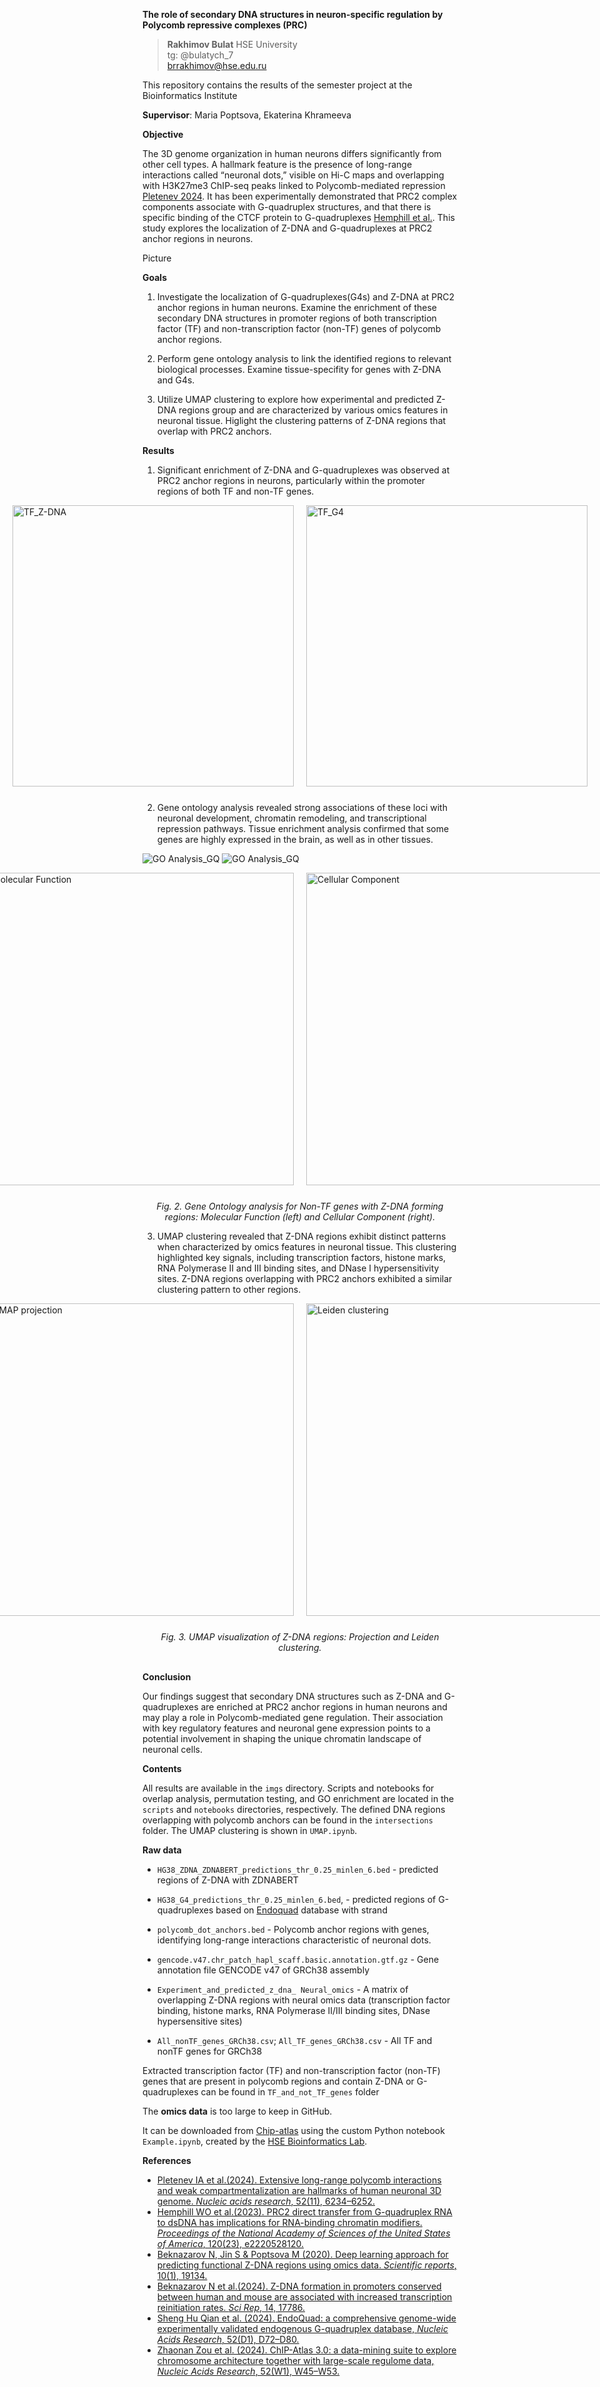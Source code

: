 **The role of secondary DNA structures in neuron-specific regulation by Polycomb repressive complexes (PRC)**
> **Rakhimov Bulat** HSE University  
> tg: @bulatych_7  
> brrakhimov@hse.edu.ru  

This repository contains the results of the semester project at the Bioinformatics Institute

**Supervisor**: Maria Poptsova, Ekaterina Khrameeva

**Objective**

The 3D genome organization in human neurons differs significantly from other cell types. A hallmark feature is the presence of long-range interactions called “neuronal dots,” visible on Hi-C maps and overlapping with H3K27me3 ChIP-seq peaks linked to Polycomb-mediated repression [Pletenev 2024](https://academic.oup.com/nar/article/52/11/6234/7655789?login=false). It has been experimentally demonstrated that PRC2 complex components associate with G-quadruplex structures, and that there is specific binding of the CTCF protein to G-quadruplexes [Hemphill et al.](https://pmc.ncbi.nlm.nih.gov/articles/PMC10266057/). 
This study explores the localization of Z-DNA and G-quadruplexes at PRC2 anchor regions in neurons.

Picture

**Goals**

1. Investigate the localization of G-quadruplexes(G4s) and Z-DNA at PRC2 anchor regions in human neurons. Examine the enrichment of these secondary DNA structures in promoter regions  of both transcription factor (TF) and non-transcription factor (non-TF) genes of polycomb anchor regions.

2. Perform gene ontology analysis to link the identified regions to relevant biological processes. Examine tissue-specifity for genes with Z-DNA and G4s.

3. Utilize UMAP clustering to explore how experimental and predicted Z-DNA regions group and are characterized by various omics features in neuronal tissue. Higlight the clustering patterns of Z-DNA regions that overlap with PRC2 anchors.


**Results**

1. Significant enrichment of Z-DNA and G-quadruplexes was observed at PRC2 anchor regions in neurons, particularly within the promoter regions of both TF and non-TF genes.
<div style="display: flex; justify-content: center; gap: 20px; margin-bottom: 25px;">
  <img src="./imgs/Permutation%20test/Z-DNA:All_TF_genes_vs_TF_genes_in_polycomb.png" alt="TF_Z-DNA" width="450"/>
  <img src="./imgs/Permutation%20test/G4:All_TF_genes_vs_TF_genes_in_polycomb.png" alt="TF_G4" width="450"/>
</div>
<div style="text-align: center; font-style: italic; margin-top: 5px;">
</div>


2. Gene ontology analysis revealed strong associations of these loci with neuronal development, chromatin remodeling, and transcriptional repression pathways. Tissue enrichment analysis confirmed that some genes are highly expressed in the brain, as well as in other tissues.


![GO Analysis_GQ](./imgs/Gene%20ontology/GO_combined_G4_TF_genes.png)
![GO Analysis_GQ](./imgs/Gene%20ontology/Z-DNA-NonTF_genes_GO:BP.png)

<div style="display: flex; justify-content: center; gap: 20px; margin-bottom: 25px;">
  <img src="./imgs/Gene%20ontology/Z-DNA-NonTF_genes_GO:MF.png" alt="Molecular Function" width="500"/>
  <img src="./imgs/Gene%20ontology/Z-DNA-NonTF_genes_GO:CC.png" alt="Cellular Component" width="500"/>
</div>
<div style="text-align: center; font-style: italic; margin-top: 5px;">
  Fig. 2. Gene Ontology analysis for Non-TF genes with Z-DNA forming regions: Molecular Function (left) and Cellular Component (right).
</div>




3. UMAP clustering revealed that Z-DNA regions exhibit distinct patterns when characterized by omics features in neuronal tissue. This clustering highlighted key signals, including transcription factors, histone marks, RNA Polymerase II and III binding sites, and DNase I hypersensitivity sites.
Z-DNA regions overlapping with PRC2 anchors exhibited a similar clustering pattern to other regions.

<div style="display: flex; justify-content: center; gap: 20px; margin-bottom: 25px;">
  <img src="./imgs/Umap/umap_n55_d0.1_mmanhattan.png" alt="UMAP projection" width="500"/>
  <img src="./imgs/Umap/leiden_clusters_n200_res0.25.png" alt="Leiden clustering" width="500"/>
</div>
<div style="text-align: center; font-style: italic; margin: 5px 0 30px 0;">
  Fig. 3. UMAP visualization of Z-DNA regions: Projection and Leiden clustering.
</div>


**Conclusion**

 Our findings suggest that secondary DNA structures such as Z-DNA and G-quadruplexes are enriched at PRC2 anchor regions in human neurons and may play a role in Polycomb-mediated gene regulation. Their association with key regulatory features and neuronal gene expression points to a potential involvement in shaping the unique chromatin landscape of neuronal cells.



**Contents**

All results are available in the `imgs` directory. Scripts and notebooks for overlap analysis, permutation testing, and GO enrichment are located in the `scripts` and `notebooks` directories, respectively. The defined DNA regions overlapping with polycomb anchors can be found in the `intersections` folder. The UMAP clustering is shown in `UMAP.ipynb`.

**Raw data**

- `HG38_ZDNA_ZDNABERT_predictions_thr_0.25_minlen_6.bed` - predicted regions of Z-DNA with ZDNABERT

- `HG38_G4_predictions_thr_0.25_minlen_6.bed`, - predicted regions of G-quadruplexes based on [Endoquad](https://academic.oup.com/nar/article/52/D1/D72/7334091) database with strand

- `polycomb_dot_anchors.bed` - Polycomb anchor regions with genes, identifying long-range interactions characteristic of neuronal dots.

- `gencode.v47.chr_patch_hapl_scaff.basic.annotation.gtf.gz` - Gene annotation file GENCODE v47 of GRCh38 assembly

- `Experiment_and_predicted_z_dna_ Neural_omics` - A matrix of overlapping Z-DNA regions with neural omics data (transcription factor binding, histone marks, RNA Polymerase II/III binding sites, DNase hypersensitive sites)
- `All_nonTF_genes_GRCh38.csv`; `All_TF_genes_GRCh38.csv` - All TF and nonTF genes for GRCh38


Extracted transcription factor (TF) and non-transcription factor (non-TF) genes that are present in polycomb regions and contain Z-DNA or G-quadruplexes can be found in `TF_and_not_TF_genes` folder

The **omics data** is too large to keep in GitHub.

It can be downloaded from [Chip-atlas](https://chip-atlas.org/) using the custom Python notebook `Example.ipynb`, created by the [HSE Bioinformatics Lab](https://github.com/hse-bioinflab/OmicsDC).

**References** 
- [Pletenev IA et al.(2024). Extensive long-range polycomb interactions and weak compartmentalization are hallmarks of human neuronal 3D genome. _Nucleic acids research_, 52(11), 6234–6252.](https://academic.oup.com/nar/article/52/11/6234/7655789?login=false)
- [Hemphill WO et al.(2023). PRC2 direct transfer from G-quadruplex RNA to dsDNA has implications for RNA-binding chromatin modifiers. _Proceedings of the National Academy of Sciences of the United States of America_, 120(23), e2220528120.](https://pmc.ncbi.nlm.nih.gov/articles/PMC10266057/)
- [Beknazarov N, Jin S & Poptsova M (2020). Deep learning approach for predicting functional Z-DNA regions using omics data. _Scientific reports_, 10(1), 19134.](https://pubmed.ncbi.nlm.nih.gov/33154517/)
- [Beknazarov N et al.(2024). Z-DNA formation in promoters conserved between human and mouse are associated with increased transcription reinitiation rates. _Sci Rep_, 14, 17786.](https://www.nature.com/articles/s41598-024-68439-y)
- [Sheng Hu Qian et al. (2024). EndoQuad: a comprehensive genome-wide experimentally validated endogenous G-quadruplex database, _Nucleic Acids Research_, 52(D1), D72–D80.](https://academic.oup.com/nar/article/52/D1/D72/7334091#434768924)
- [Zhaonan Zou et al. (2024). ChIP-Atlas 3.0: a data-mining suite to explore chromosome architecture together with large-scale regulome data, _Nucleic Acids Research_, 52(W1), W45–W53.](https://academic.oup.com/nar/article/52/W1/W45/7671323)
